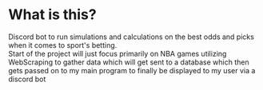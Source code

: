 # What is this?
Discord bot to run simulations and calculations on the best odds and picks when it comes to sport's betting.\
Start of the project will just focus primarily on NBA games utilizing WebScraping to gather data which will get sent to a database which then gets passed on to my main program to finally be displayed to my user via a discord bot
